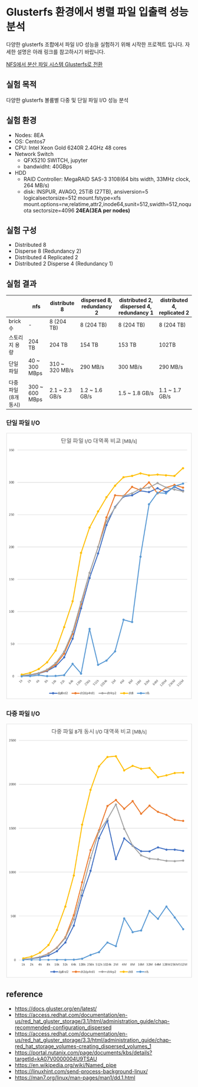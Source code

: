 # Glusterfs 환경에서 병렬 파일 입출력 성능 분석

다양한 glusterfs 조합에서 파일 I/O 성능을 실험하기 위해 시작한 프로젝트 입니다. 자세한 설명은 아래 링크를 참고하시기 바랍니다.

[NFS에서 분산 파일 시스템 Glusterfs로 전환]([https://deagwon.com/post/NFS에서-분산-파일-시스템-Glusterfs로-전환](https://deagwon97.github.io/%EA%B8%B0%ED%83%80/2023/09/16/NFS%EC%97%90%EC%84%9C-%EB%B6%84%EC%82%B0-%ED%8C%8C%EC%9D%BC-%EC%8B%9C%EC%8A%A4%ED%85%9C-Glusterfs%EB%A1%9C-%EC%A0%84%ED%99%98.html))


## 실험 목적
다양한 glusterfs 볼륨별 다중 및 단일 파일 I/O 성능 분석

## 실험 환경
- Nodes: 8EA
- OS: Centos7
- CPU: Intel Xeon Gold 6240R 2.4GHz 48 cores
- Network Switch
    - QFX5210 SWITCH, jupyter
    - bandwidht: 40GBps
- HDD
    - RAID Controller: MegaRAID SAS-3 3108(64 bits width, 33MHz clock, 264 MB/s)
    - disk: INSPUR, AVAGO, 25TiB (27TB), ansiversion=5 logicalsectorsize=512 mount.fstype=xfs mount.options=rw,relatime,attr2,inode64,sunit=512,swidth=512,noquota sectorsize=4096 **24EA(3EA per nodes)**

## 실험 구성
- Distributed 8
- Disperse 8 (Redundancy 2)
- Distributed 4 Replicated 2
- Distributed 2 Disperse 4 (Redundancy 1)

## 실험 결과

|              | nfs            | distribute 8   | dispersed 8, redundancy 2 | distributed 2, dispersed 4, redundancy 1 | distributed 4, replicated 2 |
| ------------ | -------------- | -------------- | ------------------------- | ---------------------------------------- | --------------------------- |
| brick 수      | -     | 8 (204 TB)     | 8 (204 TB)                | 8 (204 TB)                               | 8 (204 TB)                  |
| 스토리지 용량      | 204 TB         | 204 TB         | 154 TB                    | 153 TB                                   | 102TB                       |
| 단일 파일        | 40 ~ 300 MBps  | 310 ~ 320 MB/s | 290 MB/s                  | 300 MB/s                                 | 290 MB/s                    |
| 다중 파일(8개 동시) | 300 ~ 600 MBps | 2.1 ~ 2.3 GB/s | 1.2 ~ 1.6 GB/s            | 1.5 ~ 1.8 GB/s                           | 1.1 ~ 1.7 GB/s              |

### 단일 파일 I/O
<img src="images/single-file.png"/>

### 다중 파일 I/O
<img src="images/multiple-file.png"/>


## reference
- https://docs.gluster.org/en/latest/
- https://access.redhat.com/documentation/en-us/red_hat_gluster_storage/3.1/html/administration_guide/chap-recommended-configuration_dispersed
- https://access.redhat.com/documentation/en-us/red_hat_gluster_storage/3.3/html/administration_guide/chap-red_hat_storage_volumes-creating_dispersed_volumes_1
- https://portal.nutanix.com/page/documents/kbs/details?targetId=kA07V0000004U9TSAU
- https://en.wikipedia.org/wiki/Named_pipe
- https://linuxhint.com/send-process-background-linux/
- https://man7.org/linux/man-pages/man1/dd.1.html
